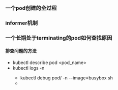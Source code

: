 ### 一个pod创建的全过程
### informer机制
### 一个长期处于terminating的pod如何查找原因
#### 排查问题的方法
- kubectl describe pod <pod_name>
- kubectl logs <pod-name> -n <namespace>
  - kubectl debug pod/<pod-name> -n <namespace> --image=busybox sh
  - 